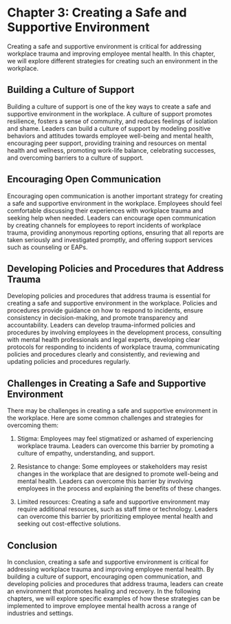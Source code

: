 Chapter 3: Creating a Safe and Supportive Environment
=====================================================

Creating a safe and supportive environment is critical for addressing workplace trauma and improving employee mental health. In this chapter, we will explore different strategies for creating such an environment in the workplace.

Building a Culture of Support
-----------------------------

Building a culture of support is one of the key ways to create a safe and supportive environment in the workplace. A culture of support promotes resilience, fosters a sense of community, and reduces feelings of isolation and shame. Leaders can build a culture of support by modeling positive behaviors and attitudes towards employee well-being and mental health, encouraging peer support, providing training and resources on mental health and wellness, promoting work-life balance, celebrating successes, and overcoming barriers to a culture of support.

Encouraging Open Communication
------------------------------

Encouraging open communication is another important strategy for creating a safe and supportive environment in the workplace. Employees should feel comfortable discussing their experiences with workplace trauma and seeking help when needed. Leaders can encourage open communication by creating channels for employees to report incidents of workplace trauma, providing anonymous reporting options, ensuring that all reports are taken seriously and investigated promptly, and offering support services such as counseling or EAPs.

Developing Policies and Procedures that Address Trauma
------------------------------------------------------

Developing policies and procedures that address trauma is essential for creating a safe and supportive environment in the workplace. Policies and procedures provide guidance on how to respond to incidents, ensure consistency in decision-making, and promote transparency and accountability. Leaders can develop trauma-informed policies and procedures by involving employees in the development process, consulting with mental health professionals and legal experts, developing clear protocols for responding to incidents of workplace trauma, communicating policies and procedures clearly and consistently, and reviewing and updating policies and procedures regularly.

Challenges in Creating a Safe and Supportive Environment
--------------------------------------------------------

There may be challenges in creating a safe and supportive environment in the workplace. Here are some common challenges and strategies for overcoming them:

1. Stigma: Employees may feel stigmatized or ashamed of experiencing workplace trauma. Leaders can overcome this barrier by promoting a culture of empathy, understanding, and support.

2. Resistance to change: Some employees or stakeholders may resist changes in the workplace that are designed to promote well-being and mental health. Leaders can overcome this barrier by involving employees in the process and explaining the benefits of these changes.

3. Limited resources: Creating a safe and supportive environment may require additional resources, such as staff time or technology. Leaders can overcome this barrier by prioritizing employee mental health and seeking out cost-effective solutions.

Conclusion
----------

In conclusion, creating a safe and supportive environment is critical for addressing workplace trauma and improving employee mental health. By building a culture of support, encouraging open communication, and developing policies and procedures that address trauma, leaders can create an environment that promotes healing and recovery. In the following chapters, we will explore specific examples of how these strategies can be implemented to improve employee mental health across a range of industries and settings.
